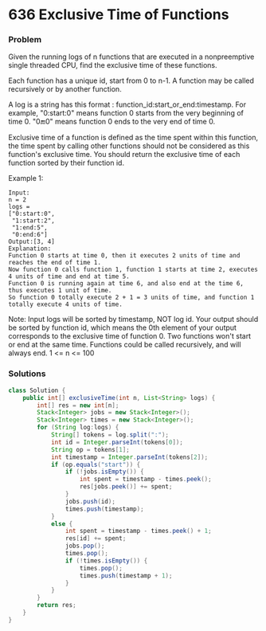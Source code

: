 # 636 Exclusive Time of Functions

### Problem

Given the running logs of n functions that are executed in a nonpreemptive single threaded CPU, find the exclusive time of these functions.

Each function has a unique id, start from 0 to n-1. A function may be called recursively or by another function.

A log is a string has this format : function_id:start_or_end:timestamp. For example, "0:start:0" means function 0 starts from the very beginning of time 0. "0:end:0" means function 0 ends to the very end of time 0.

Exclusive time of a function is defined as the time spent within this function, the time spent by calling other functions should not be considered as this function's exclusive time. You should return the exclusive time of each function sorted by their function id.

Example 1:
```
Input:
n = 2
logs = 
["0:start:0",
 "1:start:2",
 "1:end:5",
 "0:end:6"]
Output:[3, 4]
Explanation:
Function 0 starts at time 0, then it executes 2 units of time and reaches the end of time 1. 
Now function 0 calls function 1, function 1 starts at time 2, executes 4 units of time and end at time 5.
Function 0 is running again at time 6, and also end at the time 6, thus executes 1 unit of time. 
So function 0 totally execute 2 + 1 = 3 units of time, and function 1 totally execute 4 units of time.
```
Note:
Input logs will be sorted by timestamp, NOT log id.
Your output should be sorted by function id, which means the 0th element of your output corresponds to the exclusive time of function 0.
Two functions won't start or end at the same time.
Functions could be called recursively, and will always end.
1 <= n <= 100


### Solutions

```java
class Solution {
    public int[] exclusiveTime(int n, List<String> logs) {
        int[] res = new int[n];
        Stack<Integer> jobs = new Stack<Integer>();
        Stack<Integer> times = new Stack<Integer>();
        for (String log:logs) {
            String[] tokens = log.split(":");
            int id = Integer.parseInt(tokens[0]);
            String op = tokens[1];
            int timestamp = Integer.parseInt(tokens[2]);
            if (op.equals("start")) {
                if (!jobs.isEmpty()) {
                    int spent = timestamp - times.peek();
                    res[jobs.peek()] += spent;
                }
                jobs.push(id);
                times.push(timestamp);
            }
            else {
                int spent = timestamp - times.peek() + 1;
                res[id] += spent;
                jobs.pop();
                times.pop();
                if (!times.isEmpty()) {
                    times.pop();
                    times.push(timestamp + 1);
                }
            }
        }
        return res;
    }
}
```